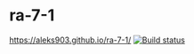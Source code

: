 # ra-7-1
https://aleks903.github.io/ra-7-1/
[![Build status](https://ci.appveyor.com/api/projects/status/gajwarv9wjg0w5w3?svg=true)](https://ci.appveyor.com/project/aleks903/ra-7-1)
